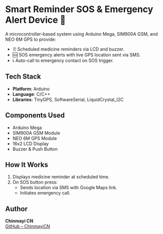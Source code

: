# Smart Reminder SOS & Emergency Alert Device 🚨

A microcontroller-based system using Arduino Mega, SIM900A GSM, and NEO 6M GPS to provide:

- ⏰ Scheduled medicine reminders via LCD and buzzer.
- 🆘 SOS emergency alerts with live GPS location sent via SMS.
- 📞 Auto-call to emergency contact on SOS trigger.

## Tech Stack

- **Platform**: Arduino
- **Language**: C/C++
- **Libraries**: TinyGPS, SoftwareSerial, LiquidCrystal_I2C

## Components Used

- Arduino Mega
- SIM900A GSM Module
- NEO 6M GPS Module
- 16x2 LCD Display
- Buzzer & Push Button



## How It Works

1. Displays medicine reminder at scheduled time.
2. On SOS button press:
   - Sends location via SMS with Google Maps link.
   - Initiates emergency call.

## Author

**Chinmayi CN**  
[GitHub – ChinmayiCN](https://github.com/ChinmayiCN)
